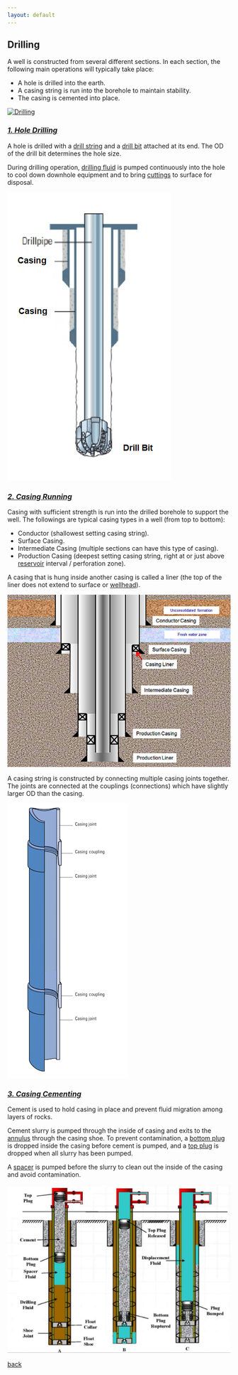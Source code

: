 ```yaml
---
layout: default
---
```


## Drilling

A well is constructed from several different sections. In each section, the following main operations will typically take place:

   - A hole is drilled into the earth.
   - A casing string is run into the borehole to maintain stability.
   - The casing is cemented into place.

[![Drilling](https://img.youtube.com/vi/SmSNRTU1Vw/0.jpg)](https://www.youtube.com/watch?v=0SmSNRTU1Vw)

### *<u>1. Hole Drilling</u>*

A hole is drilled with a [drill string](https://www.glossary.oilfield.slb.com/Terms/d/drill_string.aspx) and a [drill bit](https://www.glossary.oilfield.slb.com/Terms/d/drill_bit.aspx) attached at its end. The OD of the drill bit determines the hole size.

During drilling operation, [drilling fluid](https://www.glossary.oilfield.slb.com/Terms/d/drilling_fluid.aspx) is pumped continuously into the hole to cool down downhole equipment and to bring [cuttings](https://www.glossary.oilfield.slb.com/Terms/c/cuttings.aspx) to surface for disposal.

![Drill a Hole](../assets/img/holedrilling.png)

### *<u>2. Casing Running</u>*

Casing with sufficient strength is run into the drilled borehole to support the well. The followings are typical casing types in a well (from top to bottom):

   - Conductor (shallowest setting casing string).
   - Surface Casing.
   - Intermediate Casing (multiple sections can have this type of casing).
   - Production Casing (deepest setting casing string, right at or just above [reservoir](https://www.glossary.oilfield.slb.com/Terms/r/reservoir.aspx) interval / perforation zone).
   
A casing that is hung inside another casing is called a liner (the top of the liner does not extend to surface or [wellhead](https://www.glossary.oilfield.slb.com/Terms/w/wellhead.aspx)).

![Casing](../assets/img/casing.jpg)

A casing string is constructed by connecting multiple casing joints together. The joints are connected at the couplings (connections) which have slightly larger OD than the casing.

![Coupling](../assets/img/coupling.png)

### *<u>3. Casing Cementing</u>*

Cement is used to hold casing in place and prevent fluid migration among layers of rocks.

Cement slurry is pumped through the inside of casing and exits to the [annulus](https://www.glossary.oilfield.slb.com/Terms/a/annulus.aspx) through the casing shoe. To prevent contamination, a [bottom plug](https://www.glossary.oilfield.slb.com/Terms/c/cementing_plug.aspx) is dropped inside the casing before cement is pumped, and a [top plug](https://www.glossary.oilfield.slb.com/Terms/c/cementing_plug.aspx) is dropped when all slurry has been pumped.

A [spacer](https://www.glossary.oilfield.slb.com/Terms/s/spacer.aspx) is pumped before the slurry to clean out the inside of the casing and avoid contamination.

![Cementing](../assets/img/cementing.jpg)



[back](../)
